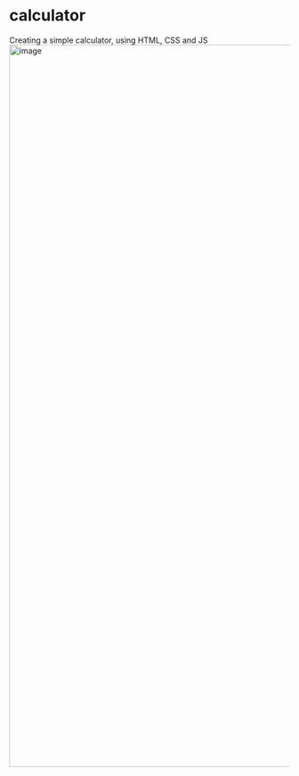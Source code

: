 # calculator
Creating a simple calculator, using HTML, CSS and JS
<img width="1298" alt="image" src="https://user-images.githubusercontent.com/67839718/160808679-11719062-7de9-4ba2-a292-2600fe102995.png">
